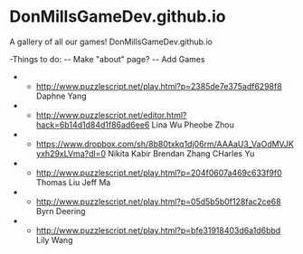 DonMillsGameDev.github.io
=========================

A gallery of all our games!
DonMillsGameDev.github.io

-Things to do:
-- Make "about" page?
-- Add Games
-  - http://www.puzzlescript.net/play.html?p=2385de7e375adf6298f8 Daphne Yang
-  - http://www.puzzlescript.net/editor.html?hack=6b14d1d84d1f86ad6ee6 Lina Wu Pheobe Zhou
-  - https://www.dropbox.com/sh/8b80txkq1dj06rm/AAAaU3_VaOdMVJKyxh29xLVma?dl=0 Nikita Kabir Brendan Zhang CHarles Yu
-  - http://www.puzzlescript.net/play.html?p=204f0607a469c633f9f0 Thomas Liu Jeff Ma
-  - http://www.puzzlescript.net/play.html?p=05d5b5b0f128fac2ce68 Byrn Deering
-  - http://www.puzzlescript.net/play.html?p=bfe31918403d6a1d6bbd Lily Wang
